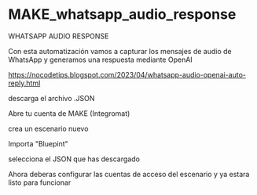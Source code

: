 # MAKE_whatsapp_audio_response

WHATSAPP AUDIO RESPONSE

Con esta automatización vamos a capturar los mensajes de audio de WhatsApp
y generamos una respuesta mediante OpenAI

https://nocodetips.blogspot.com/2023/04/whatsapp-audio-openai-auto-reply.html

descarga el archivo .JSON

Abre tu cuenta de MAKE (Integromat)

crea un escenario nuevo

Importa "Bluepint"

selecciona el JSON que has descargado

Ahora deberas configurar las cuentas de acceso del escenario y ya estara listo para funcionar
